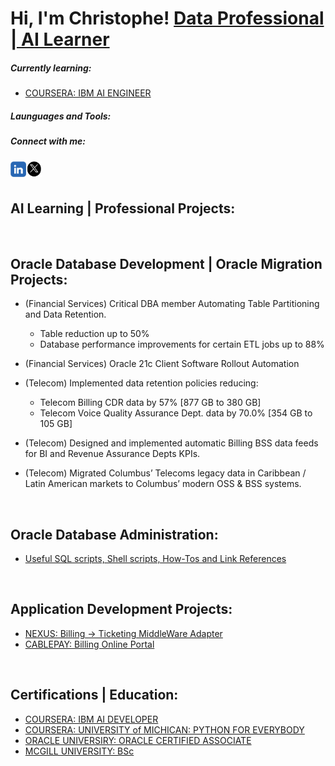 
<h1>Hi, I'm Christophe! <a href="https://github.com/psZh3ePNj0/psZh3ePNj0"> Data Professional | AI Learner</a></h1>


<h5>Currently learning:</h5>

- [COURSERA: IBM AI ENGINEER](https://www.coursera.org/professional-certificates/ai-engineer)
  

<h5>Launguages and Tools:</h5>
  


<h5>Connect with me:</h5>

[<img align="left" alt=" ChristopheCartwright | LinkedIn" width="25px" src="https://github.com/psZh3ePNj0/psZh3ePNj0/blob/main/LinkedIn-Image.jpg"/>][linkedin]
[<img align="left" alt=" ChristopheCartwright | X" width="25px" src="https://github.com/psZh3ePNj0/psZh3ePNj0/blob/main/X-Image.jpg"/>][x]

[linkedin]: https://www.linkedin.com/in/christophe-cartwright-9197781bb
[x]: https://x.com/nN7pG3M6bT7nF2m
<br/>
<br/>

<h2>AI Learning | Professional Projects:</h2>
<br/>


<h2>Oracle Database Development | Oracle Migration Projects:</h2>

- (Financial Services) Critical DBA member Automating Table Partitioning and Data Retention.
  - Table reduction up to 50%
  - Database performance improvements for certain ETL jobs up to 88% 

- (Financial Services) Oracle 21c Client Software Rollout Automation

- (Telecom) Implemented data retention policies reducing:
  - Telecom Billing CDR data by 57% [877 GB to 380 GB]
  - Telecom Voice Quality Assurance Dept. data by 70.0% [354 GB to 105 GB]

- (Telecom) Designed and implemented automatic Billing BSS data feeds for BI and Revenue Assurance Depts KPIs.
  
-  (Telecom) Migrated Columbus’ Telecoms legacy data in Caribbean / Latin American markets to Columbus’ modern OSS & BSS systems.

<br/>


<h2>Oracle Database Administration:</h2>

- [Useful SQL scripts, Shell scripts, How-Tos and Link References](https://github.com/psZh3ePNj0/Scripts_References)
<br/>


<h2>Application Development Projects:</h2>

- [NEXUS: Billing -> Ticketing MiddleWare Adapter](https://github.com/psZh3ePNj0/Nexus_Billing_Ticketing)
- [CABLEPAY: Billing Online Portal](https://github.com/psZh3ePNj0/OnlineBilling)
<br/>


<h2>Certifications | Education:</h2>

- [COURSERA: IBM AI DEVELOPER](https://github.com/psZh3ePNj0/psZh3ePNj0/blob/main/Coursera_IBM-AI-Developer_CKC.pdf)
- [COURSERA: UNIVERSITY of MICHICAN: PYTHON FOR EVERYBODY](https://github.com/psZh3ePNj0/psZh3ePNj0/blob/main/Coursera_PY4E_CKC.pdf)
- [ORACLE UNIVERSIRY: ORACLE CERTIFIED ASSOCIATE](https://github.com/psZh3ePNj0/psZh3ePNj0/blob/main/Oracle-Certification.pdf)
- [MCGILL UNIVERSITY: BSc](https://github.com/psZh3ePNj0/psZh3ePNj0/blob/main/Education.pdf)
<br/>

<!--<h2>Skills | Complimentary Projects:</h2>-->





<!--
**psZh3ePNj0/psZh3ePNj0** is a ✨ _special_ ✨ repository because its `README.md` (this file) appears on your GitHub profile.

Here are some ideas to get you started:

- 🔭 I’m currently working on ...
- 🌱 I’m currently learning ...
- 👯 I’m looking to collaborate on ...
- 🤔 I’m looking for help with ...
- 💬 Ask me about ...
- 📫 How to reach me: ...
- 😄 Pronouns: ...
- ⚡ Fun fact: ...
-->
